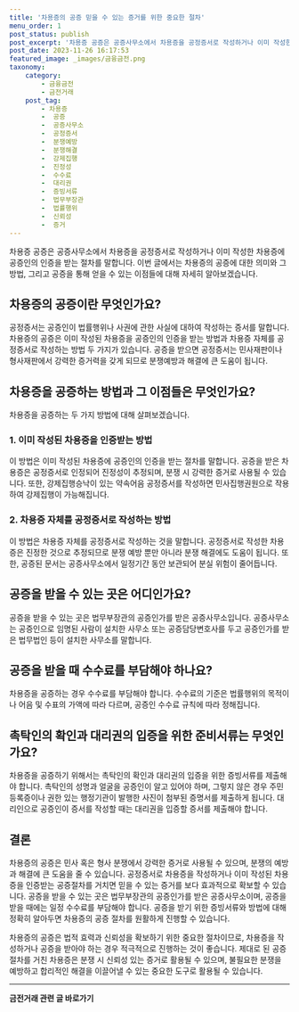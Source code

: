 ```yaml
---
title: '차용증의 공증 믿을 수 있는 증거를 위한 중요한 절차'
menu_order: 1
post_status: publish
post_excerpt: '차용증 공증은 공증사무소에서 차용증을 공정증서로 작성하거나 이미 작성한 차용증에 공증인의 인증을 받는 절차를 말합니다. 이번 글에서는 차용증의 공증에 대한 의미와 그 방법, 그리고 공증을 통해 얻을 수 있는 이점들에 대해 자세히 알아보겠습니다.'
post_date: 2023-11-26 16:17:53
featured_image: _images/금융금전.png
taxonomy:
    category:
        - 금융금전
        - 금전거래
    post_tag:
        - 차용증
        -  공증
        -  공증사무소
        -  공정증서
        -  분쟁예방
        -  분쟁해결
        -  강제집행
        -  진정성
        -  수수료
        -  대리권
        -  증빙서류
        -  법무부장관
        -  법률행위
        -  신뢰성
        -  증거
---
```



차용증 공증은 공증사무소에서 차용증을 공정증서로 작성하거나 이미 작성한 차용증에 공증인의 인증을 받는 절차를 말합니다. 이번 글에서는 차용증의 공증에 대한 의미와 그 방법, 그리고 공증을 통해 얻을 수 있는 이점들에 대해 자세히 알아보겠습니다.

## 차용증의 공증이란 무엇인가요?

공정증서는 공증인이 법률행위나 사권에 관한 사실에 대하여 작성하는 증서를 말합니다. 차용증의 공증은 이미 작성된 차용증을 공증인의 인증을 받는 방법과 차용증 자체를 공정증서로 작성하는 방법 두 가지가 있습니다. 공증을 받으면 공정증서는 민사재판이나 형사재판에서 강력한 증거력을 갖게 되므로 분쟁예방과 해결에 큰 도움이 됩니다.

## 차용증을 공증하는 방법과 그 이점들은 무엇인가요?

차용증을 공증하는 두 가지 방법에 대해 살펴보겠습니다.

### 1. 이미 작성된 차용증을 인증받는 방법

이 방법은 이미 작성된 차용증에 공증인의 인증을 받는 절차를 말합니다. 공증을 받은 차용증은 공정증서로 인정되어 진정성이 추정되며, 분쟁 시 강력한 증거로 사용될 수 있습니다. 또한, 강제집행승낙이 있는 약속어음 공정증서를 작성하면 민사집행권원으로 작용하여 강제집행이 가능해집니다.

### 2. 차용증 자체를 공정증서로 작성하는 방법

이 방법은 차용증 자체를 공정증서로 작성하는 것을 말합니다. 공정증서로 작성한 차용증은 진정한 것으로 추정되므로 분쟁 예방 뿐만 아니라 분쟁 해결에도 도움이 됩니다. 또한, 공증된 문서는 공증사무소에서 일정기간 동안 보관되어 분실 위험이 줄어듭니다.

## 공증을 받을 수 있는 곳은 어디인가요?

공증을 받을 수 있는 곳은 법무부장관의 공증인가를 받은 공증사무소입니다. 공증사무소는 공증인으로 임명된 사람이 설치한 사무소 또는 공증담당변호사를 두고 공증인가를 받은 법무법인 등이 설치한 사무소를 말합니다.

## 공증을 받을 때 수수료를 부담해야 하나요?

차용증을 공증하는 경우 수수료를 부담해야 합니다. 수수료의 기준은 법률행위의 목적이나 어음 및 수표의 가액에 따라 다르며, 공증인 수수료 규칙에 따라 정해집니다.

## 촉탁인의 확인과 대리권의 입증을 위한 준비서류는 무엇인가요?

차용증을 공증하기 위해서는 촉탁인의 확인과 대리권의 입증을 위한 증빙서류를 제출해야 합니다. 촉탁인의 성명과 얼굴을 공증인이 알고 있어야 하며, 그렇지 않은 경우 주민등록증이나 권한 있는 행정기관이 발행한 사진이 첨부된 증명서를 제출하게 됩니다. 대리인으로 공증인이 증서를 작성할 때는 대리권을 입증할 증서를 제출해야 합니다.

## 결론

차용증의 공증은 민사 혹은 형사 분쟁에서 강력한 증거로 사용될 수 있으며, 분쟁의 예방과 해결에 큰 도움을 줄 수 있습니다. 공정증서로 차용증을 작성하거나 이미 작성된 차용증을 인증받는 공증절차를 거치면 믿을 수 있는 증거를 보다 효과적으로 확보할 수 있습니다. 공증을 받을 수 있는 곳은 법무부장관의 공증인가를 받은 공증사무소이며, 공증을 받을 때에는 일정 수수료를 부담해야 합니다. 공증을 받기 위한 증빙서류와 방법에 대해 정확히 알아두면 차용증의 공증 절차를 원활하게 진행할 수 있습니다.

차용증의 공증은 법적 효력과 신뢰성을 확보하기 위한 중요한 절차이므로, 차용증을 작성하거나 공증을 받아야 하는 경우 적극적으로 진행하는 것이 좋습니다. 제대로 된 공증 절차를 거친 차용증은 분쟁 시 신뢰성 있는 증거로 활용될 수 있으며, 불필요한 분쟁을 예방하고 합리적인 해결을 이끌어낼 수 있는 중요한 도구로 활용될 수 있습니다.
<!-- wp:separator -->
<hr class="wp-block-separator has-alpha-channel-opacity"/>
<!-- /wp:separator -->

<!-- wp:group {"backgroundColor":"base","layout":{"type":"constrained"}} -->
<div class="wp-block-group has-base-background-color has-background"><!-- wp:paragraph {"align":"center","fontSize":"medium"} -->
<p class="has-text-align-center has-large-font-size"><strong>금전거래 관련 글 바로가기</strong></p>
<!-- /wp:paragraph -->


<!-- wp:latest-posts
{"categories":[{"id":13538,"count":19,"description":"","link":"https://uknowlaw.com/category/%ea%b8%88%ec%a0%84%ea%b1%b0%eb%9e%98/","name":"금전거래","slug":"금전거래","taxonomy":"category","parent":0,"meta":[],"_links":{"self":[{"href":"https://uknowlaw.com/wp-json/wp/v2/categories/13538"}],"collection":[{"href":"https://uknowlaw.com/wp-json/wp/v2/categories"}],"about":[{"href":"https://uknowlaw.com/wp-json/wp/v2/taxonomies/category"}],"wp:post_type":[{"href":"https://uknowlaw.com/wp-json/wp/v2/posts?categories=13538"}],"curies":[{"name":"wp","href":"https://api.w.org/{rel}","templated":true}]}}],"postsToShow":100,"excerptLength":28,"postLayout":"grid","columns":2,"featuredImageAlign":"left","featuredImageSizeSlug":"large","fontSize":"small"} /--></div>
<!-- /wp:group -->